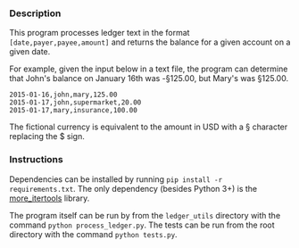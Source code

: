 ### Description

This program processes ledger text in the format `[date,payer,payee,amount]` and
returns the balance for a given account on a given date.

For example, given the input below in a text file, the program can determine
that John's balance on January 16th was -§125.00, but Mary's was §125.00.

```
2015-01-16,john,mary,125.00
2015-01-17,john,supermarket,20.00
2015-01-17,mary,insurance,100.00
```

The fictional currency is equivalent to the amount in USD with a § character
replacing the $ sign.

### Instructions

Dependencies can be installed by running `pip install -r requirements.txt`.
The only dependency (besides Python 3+) is the
[more_itertools](https://github.com/erikrose/more-itertools) library.

The program itself can be run by from the `ledger_utils` directory
with the command `python process_ledger.py`. The tests can be run from the root directory
with the command `python tests.py`.
